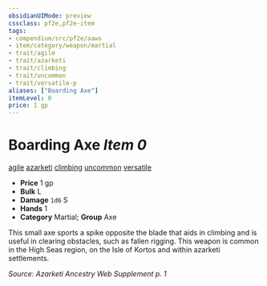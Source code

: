 ```yaml
---
obsidianUIMode: preview
cssclass: pf2e,pf2e-item
tags:
- compendium/src/pf2e/aaws
- item/category/weapon/martial
- trait/agile
- trait/azarketi
- trait/climbing
- trait/uncommon
- trait/versatile-p
aliases: ["Boarding Axe"]
itemLevel: 0
price: 1 gp
---
```

# Boarding Axe *Item 0*  
[agile](../../../rules/traits/agile.md)  [azarketi](../../../rules/traits/azarketi-loag.md)  [climbing](../../../rules/traits/climbing-aaws.md)  [uncommon](../../../rules/traits/uncommon.md)  [versatile <p>](../../../rules/traits/versatile.md)  

- **Price** 1 gp
- **Bulk** L
- **Damage** `1d6` S
- **Hands** 1
- **Category** Martial; **Group** Axe 

This small axe sports a spike opposite the blade that aids in climbing and is useful in clearing obstacles, such as fallen rigging. This weapon is common in the High Seas region, on the Isle of Kortos and within azarketi settlements.

*Source: Azarketi Ancestry Web Supplement p. 1*
